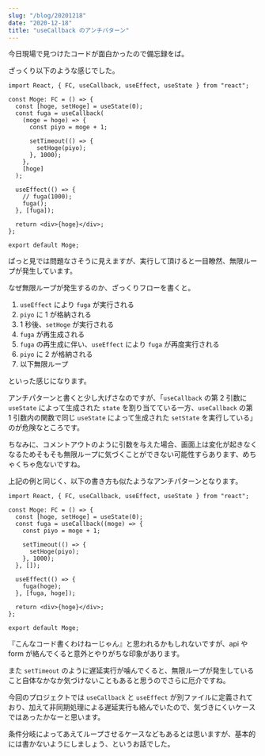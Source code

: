 ```yaml
---
slug: "/blog/20201218"
date: "2020-12-18"
title: "useCallback のアンチパターン"
---
```


今日現場で見つけたコードが面白かったので備忘録をば。

ざっくり以下のような感じでした。

```tsx
import React, { FC, useCallback, useEffect, useState } from "react";

const Moge: FC = () => {
  const [hoge, setHoge] = useState(0);
  const fuga = useCallback(
    (moge = hoge) => {
      const piyo = moge + 1;

      setTimeout(() => {
        setHoge(piyo);
      }, 1000);
    },
    [hoge]
  );

  useEffect(() => {
    // fuga(1000);
    fuga();
  }, [fuga]);

  return <div>{hoge}</div>;
};

export default Moge;
```

ぱっと見では問題なさそうに見えますが、実行して頂けると一目瞭然、無限ループが発生しています。

なぜ無限ループが発生するのか、ざっくりフローを書くと。

1. `useEffect` により `fuga` が実行される
2. `piyo` に 1 が格納される
3. 1 秒後、`setHoge` が実行される
4. `fuga` が再生成される
5. `fuga` の再生成に伴い、`useEffect` により `fuga` が再度実行される
6. `piyo` に 2 が格納される
7. 以下無限ループ

といった感じになります。

アンチパターンと書くと少し大げさなのですが、「`useCallback` の第 2 引数に `useState` によって生成された `state` を割り当てている一方、`useCallback` の第 1 引数内の関数で同じ `useState` によって生成された `setState` を実行している」のが危険なところです。

ちなみに、コメントアウトのように引数を与えた場合、画面上は変化が起きなくなるためそもそも無限ループに気づくことができない可能性すらあります、めちゃくちゃ危ないですね。

上記の例と同じく、以下の書き方も似たようなアンチパターンとなります。

```tsx
import React, { FC, useCallback, useEffect, useState } from "react";

const Moge: FC = () => {
  const [hoge, setHoge] = useState(0);
  const fuga = useCallback((moge) => {
    const piyo = moge + 1;

    setTimeout(() => {
      setHoge(piyo);
    }, 1000);
  }, []);

  useEffect(() => {
    fuga(hoge);
  }, [fuga, hoge]);

  return <div>{hoge}</div>;
};

export default Moge;
```

『こんなコード書くわけねーじゃん』と思われるかもしれないですが、api や form が絡んでくると意外とやりがちな印象があります。

また `setTimeout` のように遅延実行が噛んでくると、無限ループが発生していること自体なかなか気づけないこともあると思うのでさらに厄介ですね。

今回のプロジェクトでは `useCallback` と `useEffect` が別ファイルに定義されており、加えて非同期処理による遅延実行も絡んでいたので、気づきにくいケースではあったかなーと思います。

条件分岐によってあえてループさせるケースなどもあるとは思いますが、基本的には書かないようにしましょう、というお話でした。
